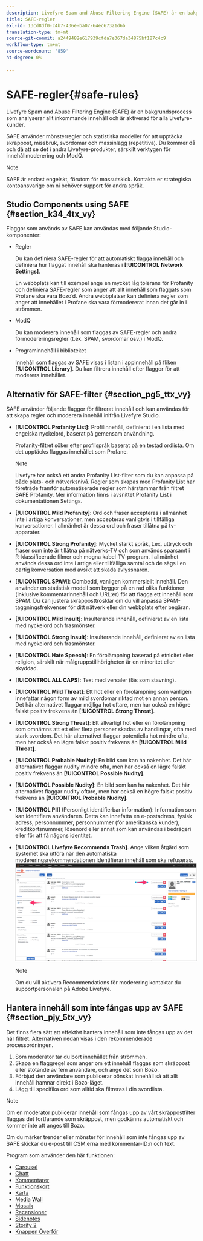 ```yaml
---
description: Livefyre Spam and Abuse Filtering Engine (SAFE) är en bakgrundsprocess som analyserar allt inkommande innehåll och är aktiverad för alla Livefyre-kunder.
title: SAFE-regler
exl-id: 13cd8df0-c4b7-436e-ba07-64ec67321d6b
translation-type: tm+mt
source-git-commit: a2449482e617939cfda7e367da34875bf187c4c9
workflow-type: tm+mt
source-wordcount: '859'
ht-degree: 0%

---
```


# SAFE-regler{#safe-rules}

Livefyre Spam and Abuse Filtering Engine (SAFE) är en bakgrundsprocess som analyserar allt inkommande innehåll och är aktiverad för alla Livefyre-kunder.



SAFE använder mönsterregler och statistiska modeller för att upptäcka skräppost, missbruk, svordomar och massinlägg (repetitiva). Du kommer då och då att se det i andra Livefyre-produkter, särskilt verktygen för innehållmoderering och ModQ.

>[!NOTE]
>
>SAFE är endast engelskt, förutom för massutskick. Kontakta er strategiska kontoansvarige om ni behöver support för andra språk.

## Studio Components using SAFE {#section_k34_4tx_vy}

Flaggor som används av SAFE kan användas med följande Studio-komponenter:

* Regler

   Du kan definiera SAFE-regler för att automatiskt flagga innehåll och definiera hur flaggat innehåll ska hanteras i **[!UICONTROL Network Settings]**.

   En webbplats kan till exempel ange en mycket låg tolerans för Profanity och definiera SAFE-regler som anger att allt innehåll som flaggats som Profane ska vara Bozo’d. Andra webbplatser kan definiera regler som anger att innehållet i Profane ska vara förmodererat innan det går in i strömmen.

* ModQ

   Du kan moderera innehåll som flaggas av SAFE-regler och andra förmodereringsregler (t.ex. SPAM, svordomar osv.) i ModQ.

* Programinnehåll i biblioteket

   Innehåll som flaggas av SAFE visas i listan i appinnehåll på fliken **[!UICONTROL Library]**. Du kan filtrera innehåll efter flaggor för att moderera innehållet.

## Alternativ för SAFE-filter {#section_pg5_ttx_vy}

SAFE använder följande flaggor för filtrerat innehåll och kan användas för att skapa regler och moderera innehåll inifrån Livefyre Studio.

* **[!UICONTROL Profanity List]**: Profilinnehåll, definierat i en lista med engelska nyckelord, baserat på gemensam användning.

   Profanity-filtret söker efter profilspråk baserat på en testad ordlista. Om det upptäcks flaggas innehållet som Profane.

   >[!NOTE]
   >
   >Livefyre har också ett andra Profanity List-filter som du kan anpassa på både plats- och nätverksnivå. Regler som skapas med Profanity List har företräde framför automatiserade regler som härstammar från filtret SAFE Profanity. Mer information finns i avsnittet Profanity List i dokumentationen Settings.

* **[!UICONTROL Mild Profanity]**: Ord och fraser accepteras i allmänhet inte i artiga konversationer, men accepteras vanligtvis i tillfälliga konversationer. I allmänhet är dessa ord och fraser tillåtna på tv-apparater.
* **[!UICONTROL Strong Profanity]**: Mycket starkt språk, t.ex. uttryck och fraser som inte är tillåtna på nätverks-TV och som används sparsamt i R-klassificerade filmer och mogna kabel-TV-program. I allmänhet används dessa ord inte i artiga eller tillfälliga samtal och de sägs i en oartig konversation med avsikt att skada avlyssnaren.
* **[!UICONTROL SPAM]**: Oombedd, vanligen kommersiellt innehåll. Den använder en statistisk modell som bygger på en rad olika funktioner (inklusive kommentarinnehåll och URL:er) för att flagga ett innehåll som SPAM. Du kan justera skräpposttrösklar om du vill anpassa SPAM-taggningsfrekvenser för ditt nätverk eller din webbplats efter begäran.
* **[!UICONTROL Mild Insult]**: Insulterande innehåll, definierat av en lista med nyckelord och frasmönster.
* **[!UICONTROL Strong Insult]**: Insulterande innehåll, definierat av en lista med nyckelord och frasmönster.
* **[!UICONTROL Hate Speech]**: En förolämpning baserad på etnicitet eller religion, särskilt när målgruppstillhörigheten är en minoritet eller skyddad.
* **[!UICONTROL ALL CAPS]**: Text med versaler (läs som stavning).
* **[!UICONTROL Mild Threat]**: Ett hot eller en förolämpning som vanligen innefattar någon form av mild svordomar riktad mot en annan person. Det här alternativet flaggar möjliga hot oftare, men har också en högre falskt positiv frekvens än **[!UICONTROL Strong Threat]**.

* **[!UICONTROL Strong Threat]**: Ett allvarligt hot eller en förolämpning som omnämns att ett eller flera personer skadas av handlingar, ofta med stark svordom. Det här alternativet flaggar potentiella hot mindre ofta, men har också en lägre falskt positiv frekvens än **[!UICONTROL Mild Threat]**.

* **[!UICONTROL Probable Nudity]**: En bild som kan ha nakenhet. Det här alternativet flaggar nudity mindre ofta, men har också en lägre falskt positiv frekvens än **[!UICONTROL Possible Nudity]**.

* **[!UICONTROL Possible Nudity]**: En bild som kan ha nakenhet. Det här alternativet flaggar nudity oftare, men har också en högre falskt positiv frekvens än **[!UICONTROL Probable Nudity]**.

* **[!UICONTROL PII]** (Personligt identifierbar information): Information som kan identifiera användaren. Detta kan innefatta en e-postadress, fysisk adress, personnummer, personnummer (för amerikanska kunder), kreditkortsnummer, lösenord eller annat som kan användas i bedrägeri eller för att få någons identitet.
* **[!UICONTROL Livefyre Recommends Trash]**. Ange vilken åtgärd som systemet ska utföra när den automatiska modereringsrekommendationen identifierar innehåll som ska refuseras.  ![](assets/mod_reco1.png)

   >[!NOTE]
   >
   >Om du vill aktivera Recommendations för moderering kontaktar du supportpersonalen på Adobe Livefyre.

## Hantera innehåll som inte fångas upp av SAFE {#section_pjy_5tx_vy}

Det finns flera sätt att effektivt hantera innehåll som inte fångas upp av det här filtret. Alternativen nedan visas i den rekommenderade processordningen.

1. Som moderator tar du bort innehållet från strömmen.
1. Skapa en flaggregel som anger om ett innehåll flaggas som skräppost eller stötande av fem användare, och ange det som Bozo.
1. Förbjud den användare som publicerar oönskat innehåll så att allt innehåll hamnar direkt i Bozo-läget.
1. Lägg till specifika ord som alltid ska filtreras i din svordlista.

>[!NOTE]
>
>Om en moderator publicerar innehåll som fångas upp av vårt skräppostfilter flaggas det fortfarande som skräppost, men godkänns automatiskt och kommer inte att anges till Bozo.

Om du märker trender eller mönster för innehåll som inte fångas upp av SAFE skickar du e-post till CSM:erna med kommentar-ID:n och text.



Program som använder den här funktionen:

* [Carousel](/help/using/c-about-apps/c-carousel-app/c-carousel-app.md#c_carousel_app)
* [Chatt](/help/using/c-about-apps/c-chat-app/c-chat-app.md#c_chat_app)
* [Kommentarer](/help/using/c-about-apps/c-comments/c-comments.md)
* [Funktionskort](/help/using/c-about-apps/c-feature-card-app/c-feature-card-app.md#c_feature_card_app)
* [Karta](/help/using/c-about-apps/c-map-app/c-map-app.md#c_map_app)
* [Media Wall](/help/using/c-about-apps/c-media-wall-app/c-media-wall-app.md#c_media_wall_app)
* [Mosaik](/help/using/c-about-apps/c-mosaic-app/c-mosaic-app.md#c_mosaic_app)
* [Recensioner](/help/using/c-about-apps/c-reviews-app/c-reviews-app.md#c_reviews_app)
* [Sidenotes](/help/using/c-about-apps/c-sidenotes-app/c-sidenotes-app.md#c_sidenotes_app)
* [Storify 2](/help/using/c-about-apps/c-storify2/c-storify2.md#c_storify2)
* [Knappen Överför](/help/using/c-about-apps/c-upload-button-app/c-upload-button-app.md#c_upload_button_app)
